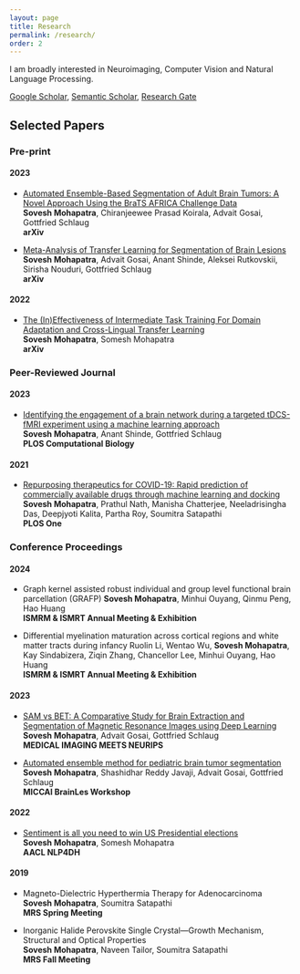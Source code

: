 ```yaml
---
layout: page
title: Research
permalink: /research/
order: 2
---
```

I am broadly interested in Neuroimaging, Computer Vision and Natural Language Processing.

[Google Scholar](https://scholar.google.com/citations?user=_IqJIZcAAAAJ&hl=en), [Semantic Scholar](https://www.semanticscholar.org/author/Sovesh-Mohapatra/2186185878), [Research Gate](https://www.researchgate.net/profile/Sovesh-Mohapatra-2)

## Selected Papers

### Pre-print

#### 2023

* [Automated Ensemble-Based Segmentation of Adult Brain Tumors: A Novel Approach Using the BraTS AFRICA Challenge Data](https://arxiv.org/abs/2308.07214)  
**Sovesh Mohapatra**, Chiranjeewee Prasad Koirala, Advait Gosai, Gottfried Schlaug  
**arXiv**

* [Meta-Analysis of Transfer Learning for Segmentation of Brain Lesions](https://arxiv.org/abs/2306.11714)  
**Sovesh Mohapatra**, Advait Gosai, Anant Shinde, Aleksei Rutkovskii, Sirisha Nouduri, Gottfried Schlaug  
**arXiv**

#### 2022

* [The (In)Effectiveness of Intermediate Task Training For Domain Adaptation and Cross-Lingual Transfer Learning](https://arxiv.org/abs/2210.01091)  
**Sovesh Mohapatra**, Somesh Mohapatra  
**arXiv**

### Peer-Reviewed Journal

#### 2023

* [Identifying the engagement of a brain network during a targeted tDCS-fMRI experiment using a machine learning approach](https://journals.plos.org/ploscompbiol/article?id=10.1371/journal.pcbi.1011012)  
**Sovesh Mohapatra**, Anant Shinde, Gottfried Schlaug  
**PLOS Computational Biology**

#### 2021

* [Repurposing therapeutics for COVID-19: Rapid prediction of commercially available drugs through machine learning and docking](https://journals.plos.org/plosone/article?id=10.1371/journal.pone.0241543)  
**Sovesh Mohapatra**, Prathul Nath, Manisha Chatterjee, Neeladrisingha Das, Deepjyoti Kalita, Partha Roy, Soumitra Satapathi  
**PLOS One**

### Conference Proceedings

#### 2024

* Graph kernel assisted robust individual and group level functional brain parcellation (GRAFP)
**Sovesh Mohapatra**, Minhui Ouyang, Qinmu Peng, Hao Huang    
**ISMRM & ISMRT Annual Meeting & Exhibition** 

* Differential myelination maturation across cortical regions and white matter tracts during infancy
Ruolin Li, Wentao Wu, **Sovesh Mohapatra**, Kay Sindabizera, Ziqin Zhang, Chancellor Lee, Minhui Ouyang, Hao Huang          
**ISMRM & ISMRT Annual Meeting & Exhibition**

#### 2023

* [SAM vs BET: A Comparative Study for Brain Extraction and Segmentation of Magnetic Resonance Images using Deep Learning](https://arxiv.org/abs/2304.04738)  
**Sovesh Mohapatra**, Advait Gosai, Gottfried Schlaug  
**MEDICAL IMAGING MEETS NEURIPS**

* [Automated ensemble method for pediatric brain tumor segmentation](https://arxiv.org/abs/2308.07212)  
**Sovesh Mohapatra**, Shashidhar Reddy Javaji, Advait Gosai, Gottfried Schlaug  
**MICCAI BrainLes Workshop**

#### 2022

* [Sentiment is all you need to win US Presidential elections](https://arxiv.org/abs/2209.13487)  
**Sovesh Mohapatra**, Somesh Mohapatra  
**AACL NLP4DH**

#### 2019

* Magneto-Dielectric Hyperthermia Therapy for Adenocarcinoma  
**Sovesh Mohapatra**, Soumitra Satapathi  
**MRS Spring Meeting**

* Inorganic Halide Perovskite Single Crystal—Growth Mechanism, Structural and Optical Properties  
**Sovesh Mohapatra**, Naveen Tailor, Soumitra Satapathi  
**MRS Fall Meeting**
